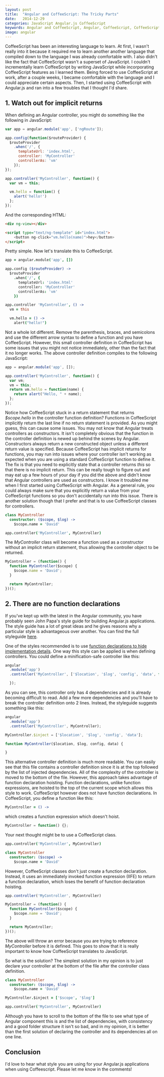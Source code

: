 ```yaml
---
layout: post
title:  "Angular and CoffeeScript: The Tricky Parts"
date:   2014-12-29
categories: JavaScript Angular.js CoffeeScript
keywords: Angular and CoffeeScript, Angular, CoffeeScript, CoffeeScript function declarations
image: angular
---
```


CoffeeScript has been an interesting language to learn. At first, I wasn't really into it because it required me to learn another another language that compiled down to the language I was already comfortable with. I also didn't like the fact that CoffeeScript wasn't a superset of JavaScript. I couldn't incrementally learn CoffeeScript by writing JavaScript while incorporating CoffeeScript features as I learned them. Being forced to use CoffeeScript at work, after a couple weeks, I became comfortable with the language and I could appreciate certain aspects. Then, I started using CoffeeScript with Angular.js and ran into a few troubles that I thought I'd share.

## 1. Watch out for implicit returns

When defining an Angular controller, you might do something like the following in JavaScript:

```js
var app = angular.module('app', ['ngRoute']);

app.config(function($routeProvider) {
  $routeProvider
    .when('/', {
      templateUrl: 'index.html',
      controller: 'MyController'
      controllerAs: 'vm'
    });
});

app.controller('MyController', function() {
  var vm = this;

  vm.hello = function() {
    alert('hello!')
  };
});
```

And the corresponding HTML:

```html
<div ng-view></div>

<script type="text/ng-template" id="index.html">
	<button ng-click="vm.hello(name)">hey</button>
</script>
```

Pretty simple. Now let's translate this to CoffeeScript.

```coffeescript
app = angular.module('app', [])

app.config ($routeProvider) ->
  $routeProvider
    .when('/', {
      templateUrl: 'index.html'
      controller: 'MyController'
      controllerAs: 'vm'
    })

app.controller 'MyController', () ->
  vm = this

  vm.hello = () ->
    alert("hello!")
```

Not a whole lot different. Remove the parenthesis, braces, and semicolons and use the different arrow syntax to define a function and you have CoffeeScript. However, this small controller definition in CoffeeScript has some issues that you might not notice immediately, other than the fact that it no longer works. The above controller definition compiles to the following JavaScript:

```js
app = angular.module('app', []);

app.controller('MyController', function() {
  var vm;
  vm = this;
  return vm.hello = function(name) {
    return alert("Hello, " + name);
  };
});
```

Notice how CoffeeScript stuck in a return statement that returns _$scope.hello_ in the controller function definition? Functions in CoffeeScript implicitly return the last line if no return statement is provided. As you might guess, this can cause some issues. You may not know that Angular treats controllers as constructors. It isn't completely obvious that the function in the controller definition is newed up behind the scenes by Angular. Constructors always return a new constructed object unless a different return value is specified. Because CoffeeScript has implicit returns for functions, you may run into issues where your controller isn't working as expected when you are using a standard CoffeeScript function to define it. The fix is that you need to explicitly state that a controller returns _this_ so that there is no implicit return. This can be really tough to figure out and may eat up a few hours of your day if you did the above and didn't know that Angular controllers are used as constructors. I know it troubled me when I first started using CoffeeScript with Angular. As a general rule, you could always make sure that you explicitly return a value from your CoffeeScript functions so you don't accidentally run into this issue. There is another solution though that I prefer and that is to use CoffeeScript classes for controllers.

```coffeescript
class MyController
  constructor: ($scope, $log) ->
    $scope.name = 'David'

app.controller('MyController', MyController)
```

The _MyController_ class will become a function used as a constructor without an implicit return statement, thus allowing the controller object to be returned.

```js
MyController = (function() {
  function MyController($scope) {
    $scope.name = 'David';
  }

  return MyController;
})();
```

## 2. There are no function declarations

If you've kept up with the latest in the Angular community, you have probably seen John Papa's style guide for building Angular.js applications. The style guide has a lot of great ideas and he gives reasons why a particular style is advantageous over another. You can find the full styleguide [here](https://github.com/johnpapa/angularjs-styleguide).

One of the styles recommended is to use [function declarations to hide implementation details](https://github.com/johnpapa/angularjs-styleguide#style-y034). One way this style can be applied is when defining controllers. You could define a minification-safe controller like this:

```js
angular
  .module('app')
  .controller('MyController', ['$location', '$log', 'config', 'data', function($location, $log, config, data) {

  });
```

As you can see, this controller only has 4 dependencies and it is already becoming difficult to read. Add a few more dependencies and you'll have to break the controller definition onto 2 lines. Instead, the styleguide suggests something like this:


```js
angular
  .module('app')
  .controller('MyController', MyController);

MyController.$inject = ['$location', '$log', 'config', 'data'];

function MyController($location, $log, config, data) {

}
```

This alternative controller definition is much more readable. You can easily see that this file contains a controller definition since it is at the top followed by the list of injected dependencies. All of the complexity of the controller is moved to the bottom of the file. However, this approach takes advantage of function declaration hoisting. Function declarations, unlike function expressions, are hoisted to the top of the current scope which allows this style to work. CoffeeScript however does not have function declarations. In CoffeeScript, you define a function like this:

```coffeescript
MyController = () ->
```

which creates a function expression which doesn't hoist.

```js
MyController = function() {};
```

Your next thought might be to use a CoffeeScript class.

```coffeescript
app.controller('MyController', MyController)

class MyController
  constructor: ($scope) ->
    $scope.name = 'David'
```

However, CoffeeScript classes don't just create a function declaration. Instead, it uses an immediately invoked function expression (IIFE) to return a function declaration, which loses the benefit of function declaration hoisting.

```js
app.controller('MyController', MyController)

MyController = (function() {
  function MyController($scope) {
    $scope.name = 'David';
  }

  return MyController;
})();
```

The above will throw an error because you are trying to reference _MyController_ before it is defined. This goes to show that it is really important to know how CoffeeScript translates to JavaScript.



So what is the solution? The simplest solution in my opinion is to just declare your controller at the bottom of the file after the controller class definition.

```coffeescript
class MyController
  constructor: ($scope, $log) ->
    $scope.name = 'David'

MyController.$inject = ['$scope', '$log']

app.controller('MyController', MyController)
```

Although you have to scroll to the bottom of the file to see what type of Angular component this is and the list of dependencies, with consistency and a good folder structure it isn't so bad, and in my opinion, it is better than the first solution of declaring the controller and its dependencies all on one line.

## Conclusion

I'd love to hear what style you are using for your Angular.js applications when using Coffeescript. Please let me know in the comments!
